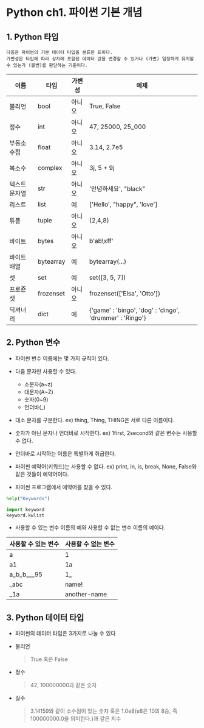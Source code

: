 Python ch1. 파이썬 기본 개념
============================


## 1. Python 타입

    다음은 파이썬의 기본 데이터 타입을 분류한 표이다.   
    가변성은 타입에 따라 상자에 포함된 데이터 값을 변경할 수 있거나 (가변) 일정하게 유지할 수 있는가 (불변)를 판단하는 기준이다.
    
|이름|타입|가변성|예제|
|----|----|-----|----|
|불리언|bool|아니오|True, False|
|정수|int|아니오|47, 25000, 25_000|
|부동소수점|float|아니오|3.14, 2.7e5|
|복소수|complex|아니오|3j, 5 + 9j|
|텍스트 문자열|str|아니오|'안녕하세요', "black"|
|리스트|list|예|['Hello', "happy", 'love']|
|튜플|tuple|아니오|(2,4,8)|
|바이트|bytes|아니오|b'ab\xff'|
|바이트 배열|bytearray|예|bytearray(...)|
|셋|set|예|set([3, 5, 7])|
|프로즌 셋|frozenset|아니오|frozenset(['Elsa', 'Otto'])|
|딕셔너리|dict|예|{'game' : 'bingo', 'dog' : 'dingo', 'drummer' : 'Ringo'}|



## 2. Python 변수

+ 파이썬 변수 이름에는 몇 가지 규칙이 있다.
+ 다음 문자만 사용할 수 있다.

    - 소문자(a~z)
    - 대문자(A~Z)
    - 숫자(0~9)
    - 언더바(_)

+ 대소 문자를 구분한다. ex) thing, Thing, THING은 서로 다른 이름이다.
+ 숫자가 아닌 문자나 언더바로 시작한다. ex) 1first, 2second와 같은 변수는 사용할 수 없다.
+ 언더바로 시작하는 이름은 특별하게 취급한다.
+ 파이썬 예약어(키워드)는 사용할 수 없다. ex) print, in, is, break, None, False와 같은 것들이 예약어이다.
+ 파이썬 프로그램에서 에약어를 찾을 수 있다.

```python
help("Keywords")

import keyword
keyword.kwlist
```

+ 사용할 수 있는 변수 이름의 예와 사용할 수 없는 변수 이름의 예이다.

|사용할 수 있는 변수|사용할 수 없는 변수|
|----|----|
|a|1|
|a1|1a|
|a_b_b___95|1_|
|_abc|name!|
|_1a|another-name|

## 3. Python 데이터 타입

+ 파이썬의 데이터 타입은 3가지로 나눌 수 있다
- 불리언
   > True 혹은 False
- 정수
   > 42, 100000000과 같은 숫자
- 실수
   > 3.14159와 같이 소수점이 있는 숫자 혹은 1.0e8(e8은 10의 8승, 즉 100000000.0을 의미한다.)과 같은 지수
